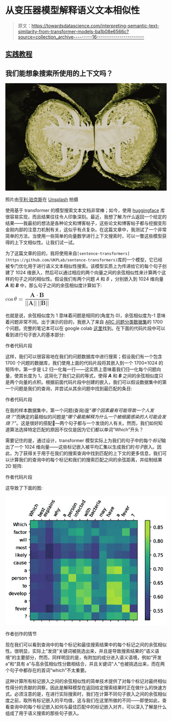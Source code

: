 # 从变压器模型解释语义文本相似性

> 原文：<https://towardsdatascience.com/interpreting-semantic-text-similarity-from-transformer-models-ba1b08e6566c?source=collection_archive---------16----------------------->

## [实践教程](https://towardsdatascience.com/tagged/hands-on-tutorials)

## 我们能想象搜索所使用的上下文吗？

![](img/c5b67a4065b757941b4f5ece02ce4423.png)

照片由[亨利·珀克斯](https://unsplash.com/@hjkp?utm_source=medium&utm_medium=referral)在 [Unsplash](https://unsplash.com?utm_source=medium&utm_medium=referral) 拍摄

使用基于 transformer 的模型搜索文本文档非常棒；如今，使用 [huggingface](https://huggingface.co/) 库很容易实现，而且结果往往令人印象深刻。最近，我想了解*为什么*返回一个给定的结果——我最初的想法是各种论文和博客帖子，这些论文和博客帖子都与挖掘变形金刚内部的注意力机制有关，这似乎有点复杂。在这篇文章中，我测试了一个非常简单的方法，当使用一些简单的向量数学进行上下文搜索时，可以一瞥这些模型获得的上下文相似性。让我们试一试。

为了这篇文章的目的，我将使用来自`[sentence-transformers](https://github.com/UKPLab/sentence-transformers)`库的一个模型，它已经被专门优化用于进行语义文本相似性搜索。该模型实质上为传递给它的每个句子创建了 1024 维嵌入，然后可以通过相应的两个向量之间的余弦相似性来计算两个这样的句子之间的相似性。假设我们有两个问题 *A* 和 *B* ，分别嵌入到 1024 维向量 ***A*** 和 ***B*** 中，那么句子之间的余弦相似度计算如下:

![](img/89feeb4ebb9a9c65d8961da466f40b18.png)

也就是说，余弦相似度为 1 意味着问题是相同的(角度为 0)，余弦相似度为-1 意味着问题非常不同。出于演示的目的，我嵌入了来自 [ARC 问题分类数据集](https://allenai.org/data/arc-classification)的 1700 个问题。完整的笔记本可以在 google colab [这里](https://colab.research.google.com/drive/1XVR1BRbrpLQkMOo7fKHPz778OFMASWWl?usp=sharing)找到。在下面的代码片段中可以看到进行句子嵌入的基本部分:

作者代码片段

这样，我们可以很容易地在我们的问题数据库中进行搜索；假设我们有一个包含 1700 个问题的数据库，我们使用上面的代码片段将其嵌入到一个 1700×1024 的矩阵中。第一步是 L2 归一化每一行——这实质上意味着我们归一化每个问题向量，使其长度为 1，这简化了我们之前的等式，使得 ***A*** 和 ***B*** 之间的余弦相似度只是两个向量的点积。根据前面代码片段中创建的嵌入，我们可以假设数据集中的第一个问题是我们的查询，并尝试从其余问题中找到最匹配的条目:

作者代码片段

在我的样本数据集中，第一个问题(查询)是“*哪个因素最有可能导致一个人发烧？*”而确定的最相似的问题是“*哪个最能解释为什么一个被细菌感染的人可能会发烧？*”。这是很好的搭配🙌—两个句子都与一个发烧的人有关。然而，我们如何知道算法选择特定匹配的原因不仅仅是因为它们都以单词“Which”开头？

需要记住的是，通过设计，transformer 模型实际上为我们的句子中的每个*标记*输出了一个 1024 维向量——这些标记嵌入被平均汇集以生成我们的*句子*嵌入。因此，为了获得关于用于在我们的搜索查询中找到匹配的上下文的更多信息，我们可以计算我们的查询中的每个标记和我们的搜索匹配之间的余弦距离，并绘制结果 2D 矩阵:

作者代码片段

这导致了下面的图:

![](img/a73554d277203f81eaaa1b9625eae1f8.png)

作者创作的情节

现在我们可以看到查询中的每个标记和最佳搜索结果中的每个标记之间的余弦相似性。很明显，实际上“发烧”关键词被挑选出来，并且是导致搜索结果的“语义语境”的主要部分，然而，同样明显的是，有附加的成分进入语义语境，例如“开发 a”和“具有 a”与高余弦相似性分数相结合，并且关键词“人”也被挑选出来，而在两个句子中都存在的首词“which”不太重要。

这种计算所有标记嵌入之间的余弦相似性的简单技术提供了对每个标记对最终相似性得分的贡献的洞察，因此是解释模型在返回给定搜索结果时正在做什么的快速方式。必须注意的是，在进行实际搜索时，我们在计算不同句子嵌入之间的余弦相似度之前，取所有标记嵌入的平均值，这与我们在这里所做的不同——即使如此，查看查询中的每个标记嵌入如何与最佳匹配中的标记嵌入对齐，可以深入了解是什么组成了用于语义搜索的那些句子嵌入。